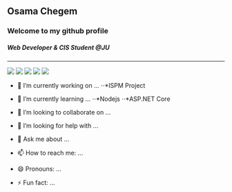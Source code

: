 <!--
**evanholt1/evanholt1** is a ✨ _special_ ✨ repository because its `README.md` (this file) appears on your GitHub profile.
Here are some ideas to get you started:
-->

## Osama Chegem
### Welcome to my github profile
##### Web Developer & CIS Student @JU
---

<img src="https://img.shields.io/badge/Node.js-339933?logo=Node.js&logoColor=white&style=for-the-badge" /> <img src="https://img.shields.io/badge/Javascript-F7DF1E?logo=javascript&logoColor=black&style=for-the-badge" /> <img src="https://img.shields.io/badge/.NET-5C2D91?logo=.net&logoColor=white&style=for-the-badge" /> <img src="https://img.shields.io/badge/C%23-239120?logo=c-sharp&logoColor=white&style=for-the-badge" /> <img src="https://img.shields.io/badge/VueJs-4FC08D?logo=vue.js&logoColor=white&style=for-the-badge" />


- 🔭 I’m currently working on ...
  ⋅⋅*ISPM Project 
- 🌱 I’m currently learning ...
  ⋅⋅*Nodejs 
  ⋅⋅*ASP.NET Core
  
- 👯 I’m looking to collaborate on ...
- 🤔 I’m looking for help with ...
- 💬 Ask me about ...
- 📫 How to reach me: ...
- 😄 Pronouns: ...
- ⚡ Fun fact: ...

